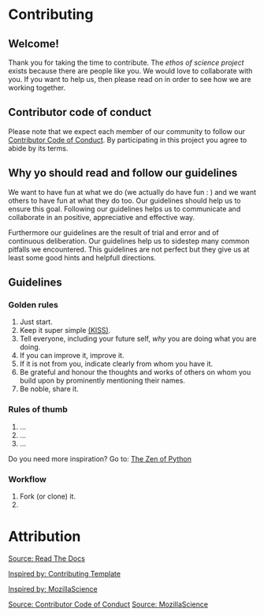 # Contributing

## Welcome!
Thank you for taking the time to contribute.
The *ethos of science project* exists because there are people like you.
We would love to collaborate with you.
If you want to help us, then please read on in order to see how we are working together.

## Contributor code of conduct
Please note that we expect each member of our community to follow our [Contributor Code of Conduct](/CODE_OF_CONDUCT.md).
By participating in this project you agree to abide by its terms.

## Why yo should read and follow our guidelines
We want to have fun at what we do (we actually do have fun : ) and we want others to have fun at what they do too.
Our guidelines should help us to ensure this goal.
Following our guidelines helps us to communicate and collaborate in an positive, appreciative and effective way.

Furthermore our guidelines are the result of trial and error and of continuous deliberation.
Our guidelines help us to sidestep many common pitfalls we encountered.
This guidelines are not perfect but they give us at least some good hints and helpfull directions.

## Guidelines
### Golden rules
1. Just start.
2. Keep it super simple [(KISS)](https://en.wikipedia.org/wiki/KISS_principle).
3. Tell everyone, including your future self, *why* you are doing what you are doing.
4. If you can improve it, improve it.
5. If it is not from you, indicate clearly from whom you have it.
6. Be grateful and honour the thoughts and works of others on whom you build upon by prominently mentioning their names.
7. Be noble, share it.

### Rules of thumb
1. …
2. …
3. …

Do you need more inspiration? Go to: [The Zen of Python](https://www.python.org/dev/peps/pep-0020/)

### Workflow
1. Fork (or clone) it.
2.

# Attribution
[Source: Read The Docs](http://read-the-docs.readthedocs.io/en/latest/contribute.html)

[Inspired by: Contributing Template](https://github.com/nayafia/contributing-template/blob/master/CONTRIBUTING-template.md)

[Inspired by: MozillaScience](http://mozillascience.github.io/working-open-workshop/contributing/)

[Source: Contributor Code of Conduct](https://www.contributor-covenant.org/)
[Source: MozillaScience](http://mozillascience.github.io/working-open-workshop/contributing/)

